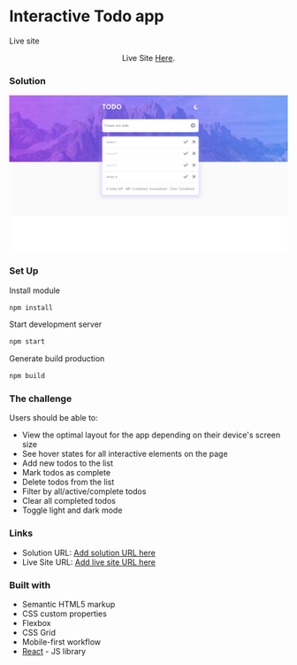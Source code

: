 # Interactive Todo app

Live site <p align="center">Live Site <a href="https://interactive-todo-list-app.netlify.app/">Here</a>.</p>

### Solution

![](./src/assets/solution/screenshot-todoList.PNG)

### Set Up

Install module
```html
npm install
```
Start development server
```html
npm start
```
Generate build production
```html
npm build
```

### The challenge

Users should be able to:

- View the optimal layout for the app depending on their device's screen size
- See hover states for all interactive elements on the page
- Add new todos to the list
- Mark todos as complete
- Delete todos from the list
- Filter by all/active/complete todos
- Clear all completed todos
- Toggle light and dark mode


### Links

- Solution URL: [Add solution URL here](https://your-solution-url.com)
- Live Site URL: [Add live site URL here](https://your-live-site-url.com)


### Built with

- Semantic HTML5 markup
- CSS custom properties
- Flexbox
- CSS Grid
- Mobile-first workflow
- [React](https://reactjs.org/) - JS library
